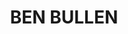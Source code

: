 ---
lastmod: '2025-04-06T06:05:20+00:00'
latitude: -33.310653
layout: suburb
longitude: 150.356874
postcode: '2790'
state: NSW
title: BEN BULLEN
url: /nsw/ben-bullen/
---